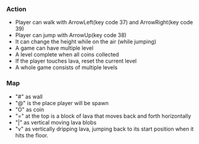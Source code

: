 ### Action
- Player can walk with ArrowLeft(key code 37) and ArrowRight(key code 39)
- Player can jump with ArrowUp(key code 38)
- It can change the height while on the air (while jumping)
- A game can have multiple level
- A level complete when all coins collected 
- If the player touches lava, reset the current level
- A whole game consists of multiple levels

### Map
- "#" as wall
- "@" is the place player will be spawn
- "O" as coin
- "=" at the top is a block of lava that moves back and forth horizontally
- "|" as vertical moving lava blobs
- "v" as vertically dripping lava, jumping back to its start position when it hits the floor.
